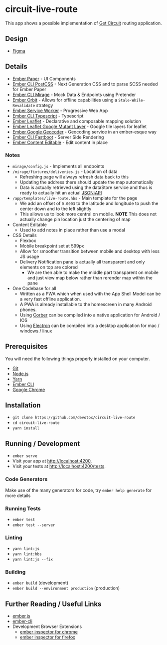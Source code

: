 # circuit-live-route

This app shows a possible implementation of [Get Circuit](https://www.getcircuit.com) routing application.

## Design
* [Figma](https://www.figma.com/file/zzMg9N67Ufs0L63puVNMfH/Product-Exercise-Frontend)

## Details
* [Ember Paper](https://github.com/miguelcobain/ember-paper) - UI Components
* [Ember CLI PostCSS](https://github.com/jeffjewiss/ember-cli-postcss) - Next Generation CSS and to parse SCSS needed for Ember Paper
* [Ember CLI Mirage](https://github.com/miragejs/ember-cli-mirage) - Mock Data & Endpoints using Pretender
* [Ember Orbit](https://github.com/orbitjs/ember-orbit) - Allows for offline capabilities using a `Stale-While-Revalidate` strategy
* [Ember Service Worker](https://github.com/dockyard/ember-service-worker) - Progressive Web App
* [Ember CLI Typescript](https://github.com/typed-ember/ember-cli-typescript) - Typescript
* [Ember Leaflet](https://github.com/miguelcobain/ember-leaflet) - Declarative and composable mapping solution
* [Ember Leaflet Google Mutant Layer](https://github.com/devotox/ember-leaflet-google-mutant-layer) - Google tile layers for leaflet
* [Ember Google Geocoder](https://github.com/devotox/ember-google-geocoder) - Geocoding service in an ember-esque way
* [Ember CLI Fastboot](https://github.com/ember-fastboot/ember-cli-fastboot) - Server Side Rendering
* [Ember Content Editable](https://github.com/st-h/ember-content-editable#readme) - Edit content in place

### Notes
* `mirage/config.js` - Implements all endpoints
* `/mirage/fixtures/deliveries.js` - Location of data
    * Refreshing page will always refresh data back to this
    * Updating the address there should update the map automatically
    * Data is actually retrieved using the dataStore service and thus is ready to actually hit an actual [JSON:API](https://jsonapi.org/)
* `/app/templates/live-route.hbs` - Main template for the page
    * We add an offset of `0.0003` to the latitude and longitude to push the center down and to the left slightly
    * This allows us to look more central on mobile. **NOTE** This does not actually change pin location just the centering of map
* Content Editable
    * Used to add notes in place rather than use a modal
* CSS Details
    * Flexbox
    * Mobile breakpoint set at 599px
    * Allow for smoother transition between mobile and desktop with less JS usage
    * Delivery Notification pane is actually all transparent and only elements on top are colored
        * We are then able to make the middle part transparent on mobile and just view map below rather than rerender map within the pane
* One Codebase for all
    * Written as a PWA which when used with the App Shell Model can be a very fast offline application.
    * A PWA is already installable to the homescreen in many Android phones.
    * Using [Corber](http://corber.io/) can be compiled into a native application for Android / IOS
    * Using [Electron](https://ember-electron.js.org/) can be compiled into a desktop application for mac / windows / linux

## Prerequisites

You will need the following things properly installed on your computer.

* [Git](https://git-scm.com/)
* [Node.js](https://nodejs.org/)
* [Yarn](https://yarnpkg.com/)
* [Ember CLI](https://ember-cli.com/)
* [Google Chrome](https://google.com/chrome/)

## Installation

* `git clone https://github.com/devotox/circuit-live-route`
* `cd circuit-live-route`
* `yarn install`

## Running / Development

* `ember serve`
* Visit your app at [http://localhost:4200](http://localhost:4200).
* Visit your tests at [http://localhost:4200/tests](http://localhost:4200/tests).

### Code Generators

Make use of the many generators for code, try `ember help generate` for more details

### Running Tests

* `ember test`
* `ember test --server`

### Linting

* `yarn lint:js`
* `yarn lint:hbs`
* `yarn lint:js --fix`

### Building

* `ember build` (development)
* `ember build --environment production` (production)

## Further Reading / Useful Links

* [ember.js](https://emberjs.com/)
* [ember-cli](https://ember-cli.com/)
* Development Browser Extensions
  * [ember inspector for chrome](https://chrome.google.com/webstore/detail/ember-inspector/bmdblncegkenkacieihfhpjfppoconhi)
  * [ember inspector for firefox](https://addons.mozilla.org/en-US/firefox/addon/ember-inspector/)

